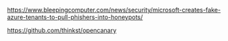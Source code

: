 https://www.bleepingcomputer.com/news/security/microsoft-creates-fake-azure-tenants-to-pull-phishers-into-honeypots/

https://github.com/thinkst/opencanary